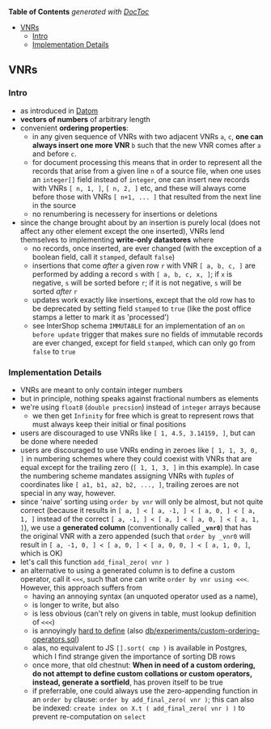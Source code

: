 <!-- START doctoc generated TOC please keep comment here to allow auto update -->
<!-- DON'T EDIT THIS SECTION, INSTEAD RE-RUN doctoc TO UPDATE -->
**Table of Contents**  *generated with [DocToc](https://github.com/thlorenz/doctoc)*

- [VNRs](#vnrs)
  - [Intro](#intro)
  - [Implementation Details](#implementation-details)

<!-- END doctoc generated TOC please keep comment here to allow auto update -->




## VNRs

### Intro

* as introduced in [Datom](https://github.com/loveencounterflow/datom/blob/master/VNRs.md)
* **vectors of numbers** of arbitrary length
* convenient **ordering properties**:
	* in any given sequence of VNRs with two adjacent VNRs `a`, `c`, **one can always insert one more VNR**
	  `b` such that the new VNR comes after `a` and before `c`.
	* for document processing this means that in order to represent all the records that arise from a given
	  line `n` of a source file, when one uses an `integer[]` field instead of `integer`, one can insert new
	  records with VNRs `[ n, 1, ]`, `[ n, 2, ]` etc, and these will always come before those with VNRs `[
	  n+1, ... ]` that resulted from the next line in the source
	* no renumbering is necessery for insertions or deletions
* since the change brought about by an insertion is purely local (does not affect any other element except
  the one inserted), VNRs lend themselves to implementing **write-only datastores** where
  * no records, once inserted, are ever changed (with the exception of a boolean field, call it `stamped`,
    default `false`)
  * insertions that come *after* a given row `r` with VNR `[ a, b, c, ]` are performed by adding a record
    `s` with `[ a, b, c, x, ]`; if `x` is negative, `s` will be sorted before `r`; if it is not negative,
    `s` will be sorted *after* `r`
  * updates work exactly like insertions, except that the old row has to be deprecated by setting field
  	`stamped` to `true` (like the post office stamps a letter to mark it as 'processed')
  * see InterShop schema `IMMUTABLE` for an implementation of an `on before update` trigger that makes sure
    no fields of immutable records are ever changed, except for field `stamped`, which can only go from
    `false` to `true`

### Implementation Details

* VNRs are meant to only contain integer numbers
* but in principle, nothing speaks against fractional numbers as elements
* we're using `float8` (`double precsion`) instead of `integer` arrays because
	* we then get `Infinity` for free which is great to represent rows that must always keep their initial or
	  final positions
* users are discouraged to use VNRs like `[ 1, 4.5, 3.14159, ]`, but can be done where needed
* users are discouraged to use VNRs ending in zeroes like `[ 1, 1, 3, 0, ]` in numbering schemes where they
  could coexist with VNRs that are equal except for the trailing zero (`[ 1, 1, 3, ]` in this example). In
  case the numbering scheme mandates assigning VNRs with *tuples* of coordinates like `[ a1, b1, a2, b2,
  ..., ]`, trailing zeroes are not special in any way, however.
* since 'naive' sorting using `order by vnr` will only be almost, but not quite correct (because it results
  in `[ a, ] ≺ [ a, -1, ] ≺ [ a, 0, ] ≺ [ a, 1, ]` instead of the correct `[ a, -1, ] ≺ [ a, ] ≺ [ a, 0, ] ≺
  [ a, 1, ]`), we use a **generated column** (conventionally called **`_vnr0`**) that has the original VNR
  with a zero appended (such that `order by _vnr0` will result in `[ a, -1, 0, ] ≺ [ a, 0, ] ≺ [ a, 0, 0, ]
  ≺ [ a, 1, 0, ]`, which is OK)
* let's call this function `add_final_zero( vnr )`
* an alternative to using a generated column is to define a custom operator, call it `<<<`, such that one
	can write `order by vnr using <<<`. However, this approach suffers from
	* having an annoying syntax (an unquoted operator used as a name),
	* is longer to write, but also
	* is less obvious (can't rely on givens in table, must lookup definition of `<<<`)
	* is annoyingly [hard to
	  define](https://stackoverflow.com/questions/7205878/order-by-using-clause-in-postgresql#7461843) (also
	  [db/experiments/custom-ordering-operators.sql](db/experiments/custom-ordering-operators.sql))
	* alas, no equivalent to JS `[].sort( cmp )` is available in Postgres, which I find strange given the
	  importance of sorting DB rows
	* once more, that old chestnut: **When in need of a custom ordering, do not attempt to define custom
	  collations or custom operators, instead, generate a sortfield**, has proven itself to be true
	* if preferrable, one could always use the zero-appending function in an `order by` clause: `order by
	  add_final_zero( vnr )`; this can also be indexed: `create index on X.t ( add_final_zero( vnr ) )` to
	  prevent re-computation on `select`




